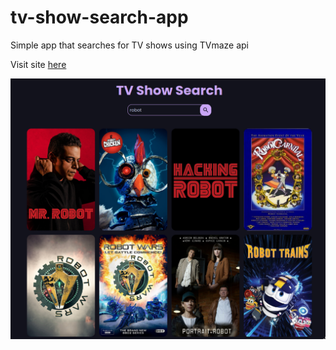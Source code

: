 # tv-show-search-app

Simple app that searches for TV shows using TVmaze api

Visit site [here](https://akash2003git.github.io/tv-show-search-app/)

![Screenshot](screenshot.png)
